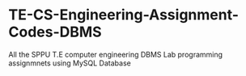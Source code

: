 # TE-CS-Engineering-Assignment-Codes-DBMS
All the SPPU T.E computer engineering DBMS Lab programming assignmnets using MySQL Database
